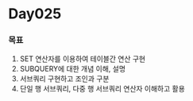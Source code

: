 # Day025

### 목표

1. SET 연산자를 이용하여 테이블간 연산 구현
2. SUBQUERY에 대한 개념 이해, 설명
3. 서브쿼리 구현하고 조인과 구분
4. 단일 행 서브쿼리, 다중 행 서브쿼리 연산자 이해하고 활용
